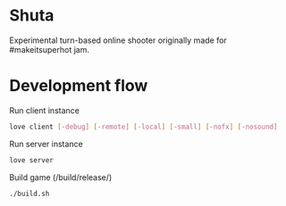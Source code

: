# Shuta

Experimental turn-based online shooter originally made for #makeitsuperhot jam.

# Development flow

Run client instance
```bash
love client [-debug] [-remote] [-local] [-small] [-nofx] [-nosound]
```

Run server instance
```bash
love server
```

Build game (/build/release/)
```bash
./build.sh
```